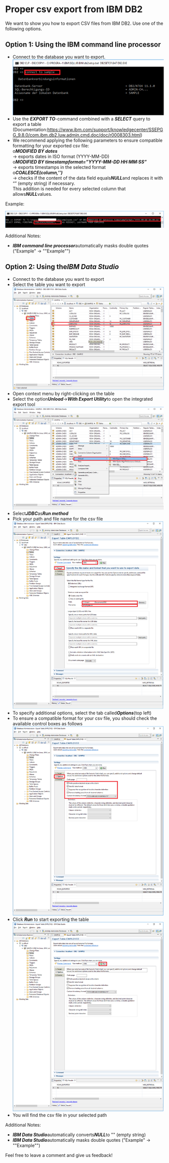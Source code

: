 # Proper csv export from IBM DB2 
We want to show you how to export CSV files from IBM DB2. Use one of the following options.

## Option 1: Using the IBM command line processor

* Connect to the database you want to export.   
![](images/DB2_1.png)
* Use the ***EXPORT TO***-command combined with a ***SELECT*** query to export a table  
(Documentation:<https://www.ibm.com/support/knowledgecenter/SSEPGG_9.8.0/com.ibm.db2.luw.admin.cmd.doc/doc/r0008303.html>)
* We recommend applying the following parameters to ensure compatible formatting for your exported csv file:  
o***MODIFIED BY dates***  
-> exports dates in ISO format (YYYY-MM-DD)  
o***MODIFIED BY timestampformat=”YYYY-MM-DD HH:MM:SS”***  
-> exports timestamps in the selected format  
o***COALESCE(column,’’)***  
-> checks if the content of the data field equals***NULL***and replaces it with “” (empty string) if necessary.  
This addition is needed for every selected column that allows***NULL***values.

Example:

![](images/DB2_2.png)

Additional Notes:

* ***IBM command line processor***automatically masks double quotes ("Example" -> ""Example"")

## Option 2: Using the***IBM Data Studio***

* Connect to the database you want to export
* Select the table you want to export  
![](images/DB2_3.png)
* Open context menu by right-clicking on the table
* Select the option***Unload***->***With Export Utility***to open the integrated export tool  
![](images/DB2_4.png)
* Select***JDBC***as***Run method***
* Pick your path and file name for the csv file  
![](images/DB2_5.png)
* To specify additional options, select the tab called***Options***(top left)
* To ensure a compatible format for your csv file, you should check the available control boxes as follows  
![](images/DB2_6.png)
* Click ***Run*** to start exporting the table  
![](images/DB2_7.png)
* You will find the csv file in your selected path

Additional Notes:

* ***IBM Data Studio***automatically converts***NULL***to "" (empty string)
* ***IBM Data Studio***automatically masks double quotes ("Example" -> ""Example"")

   
Feel free to leave a comment and give us feedback!

